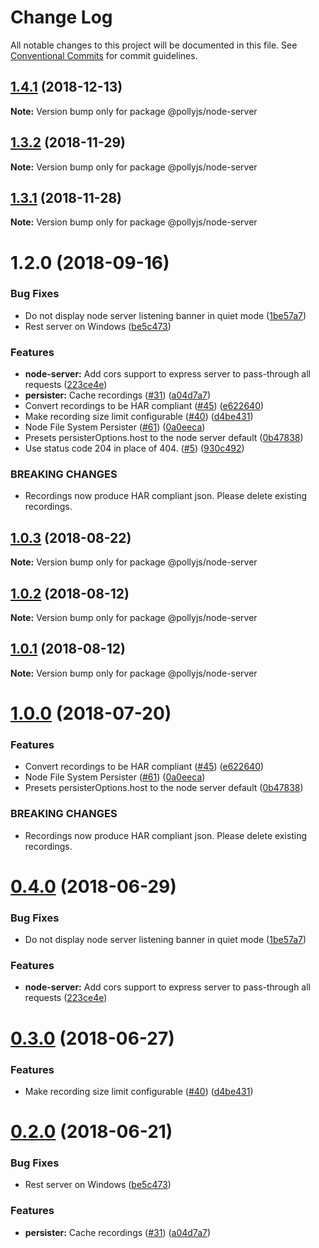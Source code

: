 # Change Log

All notable changes to this project will be documented in this file.
See [Conventional Commits](https://conventionalcommits.org) for commit guidelines.

## [1.4.1](https://github.com/netflix/pollyjs/tree/master/packages/@pollyjs/node-server/compare/v1.4.0...v1.4.1) (2018-12-13)

**Note:** Version bump only for package @pollyjs/node-server

## [1.3.2](https://github.com/netflix/pollyjs/tree/master/packages/@pollyjs/node-server/compare/v1.3.1...v1.3.2) (2018-11-29)

**Note:** Version bump only for package @pollyjs/node-server

## [1.3.1](https://github.com/netflix/pollyjs/tree/master/packages/@pollyjs/node-server/compare/v1.2.0...v1.3.1) (2018-11-28)

**Note:** Version bump only for package @pollyjs/node-server

<a name="1.2.0"></a>

# 1.2.0 (2018-09-16)

### Bug Fixes

- Do not display node server listening banner in quiet mode ([1be57a7](https://github.com/netflix/pollyjs/tree/master/packages/@pollyjs/node-server/commit/1be57a7))
- Rest server on Windows ([be5c473](https://github.com/netflix/pollyjs/tree/master/packages/@pollyjs/node-server/commit/be5c473))

### Features

- **node-server:** Add cors support to express server to pass-through all requests ([223ce4e](https://github.com/netflix/pollyjs/tree/master/packages/@pollyjs/node-server/commit/223ce4e))
- **persister:** Cache recordings ([#31](<https://github.com/netflix/pollyjs/tree/master/packages/[@pollyjs](https://github.com/pollyjs)/node-server/issues/31>)) ([a04d7a7](https://github.com/netflix/pollyjs/tree/master/packages/@pollyjs/node-server/commit/a04d7a7))
- Convert recordings to be HAR compliant ([#45](<https://github.com/netflix/pollyjs/tree/master/packages/[@pollyjs](https://github.com/pollyjs)/node-server/issues/45>)) ([e622640](https://github.com/netflix/pollyjs/tree/master/packages/@pollyjs/node-server/commit/e622640))
- Make recording size limit configurable ([#40](<https://github.com/netflix/pollyjs/tree/master/packages/[@pollyjs](https://github.com/pollyjs)/node-server/issues/40>)) ([d4be431](https://github.com/netflix/pollyjs/tree/master/packages/@pollyjs/node-server/commit/d4be431))
- Node File System Persister ([#61](<https://github.com/netflix/pollyjs/tree/master/packages/[@pollyjs](https://github.com/pollyjs)/node-server/issues/61>)) ([0a0eeca](https://github.com/netflix/pollyjs/tree/master/packages/@pollyjs/node-server/commit/0a0eeca))
- Presets persisterOptions.host to the node server default ([0b47838](https://github.com/netflix/pollyjs/tree/master/packages/@pollyjs/node-server/commit/0b47838))
- Use status code 204 in place of 404. ([#5](<https://github.com/netflix/pollyjs/tree/master/packages/[@pollyjs](https://github.com/pollyjs)/node-server/issues/5>)) ([930c492](https://github.com/netflix/pollyjs/tree/master/packages/@pollyjs/node-server/commit/930c492))

### BREAKING CHANGES

- Recordings now produce HAR compliant json. Please delete existing recordings.

<a name="1.0.3"></a>

## [1.0.3](https://github.com/netflix/pollyjs/tree/master/packages/@pollyjs/node-server/compare/@pollyjs/node-server@1.0.2...@pollyjs/node-server@1.0.3) (2018-08-22)

**Note:** Version bump only for package @pollyjs/node-server

<a name="1.0.2"></a>

## [1.0.2](https://github.com/netflix/pollyjs/tree/master/packages/@pollyjs/node-server/compare/@pollyjs/node-server@1.0.1...@pollyjs/node-server@1.0.2) (2018-08-12)

**Note:** Version bump only for package @pollyjs/node-server

<a name="1.0.1"></a>

## [1.0.1](https://github.com/netflix/pollyjs/tree/master/packages/@pollyjs/node-server/compare/@pollyjs/node-server@1.0.0...@pollyjs/node-server@1.0.1) (2018-08-12)

**Note:** Version bump only for package @pollyjs/node-server

<a name="1.0.0"></a>

# [1.0.0](https://github.com/netflix/pollyjs/tree/master/packages/@pollyjs/node-server/compare/@pollyjs/node-server@0.4.0...@pollyjs/node-server@1.0.0) (2018-07-20)

### Features

- Convert recordings to be HAR compliant ([#45](<https://github.com/netflix/pollyjs/tree/master/packages/[@pollyjs](https://github.com/pollyjs)/node-server/issues/45>)) ([e622640](https://github.com/netflix/pollyjs/tree/master/packages/@pollyjs/node-server/commit/e622640))
- Node File System Persister ([#61](<https://github.com/netflix/pollyjs/tree/master/packages/[@pollyjs](https://github.com/pollyjs)/node-server/issues/61>)) ([0a0eeca](https://github.com/netflix/pollyjs/tree/master/packages/@pollyjs/node-server/commit/0a0eeca))
- Presets persisterOptions.host to the node server default ([0b47838](https://github.com/netflix/pollyjs/tree/master/packages/@pollyjs/node-server/commit/0b47838))

### BREAKING CHANGES

- Recordings now produce HAR compliant json. Please delete existing recordings.

<a name="0.4.0"></a>

# [0.4.0](https://github.com/netflix/pollyjs/tree/master/packages/@pollyjs/node-server/compare/@pollyjs/node-server@0.3.0...@pollyjs/node-server@0.4.0) (2018-06-29)

### Bug Fixes

- Do not display node server listening banner in quiet mode ([1be57a7](https://github.com/netflix/pollyjs/tree/master/packages/@pollyjs/node-server/commit/1be57a7))

### Features

- **node-server:** Add cors support to express server to pass-through all requests ([223ce4e](https://github.com/netflix/pollyjs/tree/master/packages/@pollyjs/node-server/commit/223ce4e))

<a name="0.3.0"></a>

# [0.3.0](https://github.com/netflix/pollyjs/tree/master/packages/@pollyjs/node-server/compare/@pollyjs/node-server@0.2.0...@pollyjs/node-server@0.3.0) (2018-06-27)

### Features

- Make recording size limit configurable ([#40](<https://github.com/netflix/pollyjs/tree/master/packages/[@pollyjs](https://github.com/pollyjs)/node-server/issues/40>)) ([d4be431](https://github.com/netflix/pollyjs/tree/master/packages/@pollyjs/node-server/commit/d4be431))

<a name="0.2.0"></a>

# [0.2.0](https://github.com/netflix/pollyjs/tree/master/packages/@pollyjs/node-server/compare/@pollyjs/node-server@0.1.0...@pollyjs/node-server@0.2.0) (2018-06-21)

### Bug Fixes

- Rest server on Windows ([be5c473](https://github.com/netflix/pollyjs/tree/master/packages/@pollyjs/node-server/commit/be5c473))

### Features

- **persister:** Cache recordings ([#31](<https://github.com/netflix/pollyjs/tree/master/packages/[@pollyjs](https://github.com/pollyjs)/node-server/issues/31>)) ([a04d7a7](https://github.com/netflix/pollyjs/tree/master/packages/@pollyjs/node-server/commit/a04d7a7))
